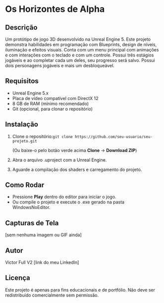 # Os Horizontes de Alpha

## Descrição
Um protótipo de jogo 3D desenvolvido na Unreal Engine 5. Este projeto demonstra habilidades em programação com Blueprints, design de níveis, iluminação e efeitos visuais. Conta com um menu principal com animações e com interações com o teclado e com um controle. Possui três estágios jogáveis e ao completar cada um deles, seu progresso será salvo. Possui dois personagens jogáveis e mais um desbloqueável.

## Requisitos
- Unreal Engine 5.x
- Placa de vídeo compatível com DirectX 12
- 8 GB de RAM (mínimo recomendado)
- Git (opcional, para clonar o repositório)

## Instalação
1. Clone o repositório:```git clone https://github.com/seu-usuario/seu-projeto.git```
   
   (Ou baixe-o pelo botão verde acima **Clone** -> **Download ZIP**)
3. Abra o arquivo .uproject com a Unreal Engine.
4. Aguarde a compilação dos shaders e carregamento do projeto.

## Como Rodar
- Pressione **Play** dentro do editor para iniciar o jogo.
- Ou compile o projeto e execute o .exe gerado na pasta WindowsNoEditor.

## Capturas de Tela
[sem nenhuma imagem ou GIF ainda]

## Autor
Victor Full V2
[link do meu LinkedIn]

## Licença
Este projeto é apenas para fins educacionais e de portfólio. Não deve ser redistribuído comercialmente sem permissão.
